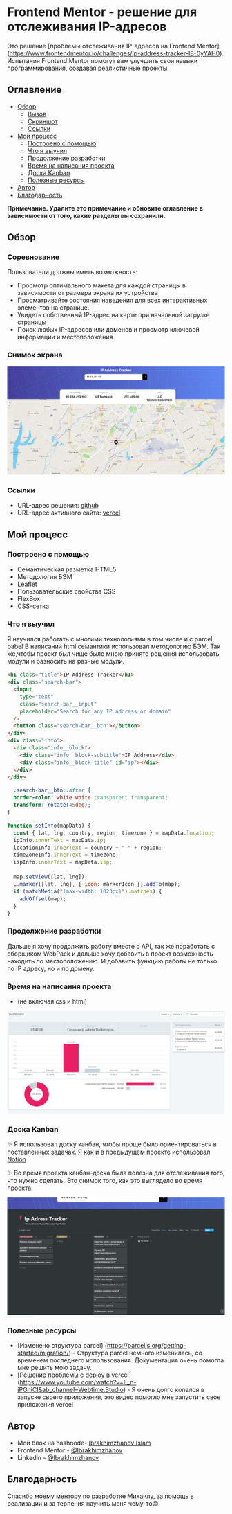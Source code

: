 # Frontend Mentor - решение для отслеживания IP-адресов

Это решение [проблемы отслеживания IP-адресов на Frontend Mentor] (https://www.frontendmentor.io/challenges/ip-address-tracker-I8-0yYAH0). Испытания Frontend Mentor помогут вам улучшить свои навыки программирования, создавая реалистичные проекты.

## Оглавление

- [Обзор](#обзор)
  - [Вызов](#вызов)
  - [Скриншот](#снимок-экрана)
  - [Ссылки](#ссылки)
- [Мой процесс](#мой-процесс)
  - [Построено с помощью](#построено-с-помощью)
  - [Что я выучил](#что-я-выучил)
  - [Продолжение разработки](#продолжение-разработки)
  - [Время на написания проекта](#Время-на-написания-проекта)
  - [Доска Kanban](#Доска-Kanban)
  - [Полезные ресурсы](#полезные-ресурсы)
- [Автор](#автор)
- [Благодарность](#благодарность)

**Примечание. Удалите это примечание и обновите оглавление в зависимости от того, какие разделы вы сохранили.**

## Обзор

### Соревнование

Пользователи должны иметь возможность:

- Просмотр оптимального макета для каждой страницы в зависимости от размера экрана их устройства
- Просматривайте состояния наведения для всех интерактивных элементов на странице.
- Увидеть собственный IP-адрес на карте при начальной загрузке страницы
- Поиск любых IP-адресов или доменов и просмотр ключевой информации и местоположения

### Снимок экрана

![](./iptracker.png)

### Ссылки

- URL-адрес решения: [github](https://github.com/Ibrakhimzhanov/ipTracker)
- URL-адрес активного сайта: [vercel](https://ipfind-mauve.vercel.app/)

## Мой процесс

### Построено с помощью

- Семантическая разметка HTML5
- Методология БЭМ
- Leaflet
- Пользовательские свойства CSS
- FlexBox
- CSS-сетка

### Что я выучил

Я научился работать с многими технологиями в том числе и с parcel, babel
В написании html семантики использовал методологию БЭМ. Так же,чтобы проект был чище было мною принято решения использовать модули и разносить на разные модули.

```html
<h1 class="title">IP Address Tracker</h1>
<div class="search-bar">
  <input
    type="text"
    class="search-bar__input"
    placeholder="Search for any IP address or domain"
  />
  <button class="search-bar__btn"></button>
</div>
<div class="info">
  <div class="info__block">
    <div class="info__block-subtitle">IP Address</div>
    <div class="info__block-title" id="ip"></div>
  </div>
</div>
```

```CSS
  .search-bar__btn::after {
  border-color: white white transparent transparent;
  transform: rotate(45deg);
}

```

```js
function setInfo(mapData) {
  const { lat, lng, country, region, timezone } = mapData.location;
  ipInfo.innerText = mapData.ip;
  locationInfo.innerText = country + " " + region;
  timeZoneInfo.innerText = timezone;
  ispInfo.innerText = mapData.isp;

  map.setView([lat, lng]);
  L.marker([lat, lng], { icon: markerIcon }).addTo(map);
  if (matchMedia("(max-width: 1023px)").matches) {
    addOffset(map);
  }
}
```

### Продолжение разработки

Дальше я хочу продолжить работу вместе с API, так же поработать с сборщиком WebPack и дальше хочу добавить в проект возможность находить по местоположению. И добавить функцию работы не только по IP адресу, но и по домену.

### Время на написания проекта

- (не включая css и html)

![](./nohtmlorcss.png)

### Доска Kanban

✨ Я использовал доску канбан, чтобы проще было ориентироваться в поставленных задачах. Я как и в предыдущем проекте использовал [Notion](https://ibrakhimzhanov.notion.site/cc1898a503f84f51a7bf628c932e8998?v=be886ce151954f9a80aa1a554426939d)

✨ Во время проекта канбан-доска была полезна для отслеживания того, что нужно сделать. Это снимок того, как это выглядело во время проекта:

![](./kanban.png)

### Полезные ресурсы

- [Изменено структура parcel] (https://parceljs.org/getting-started/migration/) - Структура parcel немного изменилась, со временем последнего использования. Документация очень помогла мне решить мою задачу.
- [Решение проблемы с deploy в vercel] (https://www.youtube.com/watch?v=E_n-jPGniCI&ab_channel=Webtime.Studio) - Я очень долго копался в запуске своего приложения, это видео помогло мне запустить свое приложения vercel

## Автор

- Мой блок на hashnode- [Ibrakhimzhanov Islam](https://middleit.hashnode.dev/)
- Frontend Mentor - [@Ibrakhimzhanov](https://www.frontendmentor.io/profile/Ibrakhimzhanov)
- Linkedin - [@Ibrakhimzhanov](https://www.linkedin.com/in/ibrakhimzhanov/)

## Благодарность

Спасибо моему ментору по разработке Михаилу, за помощь в реализации и за терпения научить меня чему-то😊
